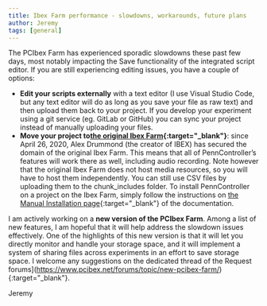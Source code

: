 ```yaml
---
title: Ibex Farm performance - slowdowns, workarounds, future plans
author: Jeremy
tags: [general]
---
```


The PCIbex Farm has experienced sporadic slowdowns these past few days, most notably
impacting the Save functionality of the integrated script editor. If you are still
experiencing editing issues, you have a couple of options:

+ **Edit your scripts externally** with a text editor (I use Visual Studio Code,
but any text editor will do as long as you save your file as raw text) and then
upload them back to your project. If you develop your experiment using a git service
(eg. GitLab or GitHub) you can sync your project instead of manually uploading
your files.
+ **Move your project to[the original Ibex Farm](https://spellout.net/ibexfarm/){:target="_blank"}**:
since April 26, 2020, Alex Drummond (the creator of IBEX) has secured the domain
of the original Ibex Farm. This means that all of PennController’s features will
work there as well, including audio recording. Note however that the original
Ibex Farm does not host media resources, so you will have to host them independently.
You can still use CSV files by uploading them to the chunk_includes folder.
To install PennController on a project on the Ibex Farm, simply follow the instructions
on [the Manual Installation page](https://www.pcibex.net/wiki/installation/){:target="_blank"}
of the documentation.

I am actively working on a **new version of the PCIbex Farm**. Among a list of new
features, I am hopeful that it will help address the slowdown issues effectively.
One of the highlights of this new version is that it will let you directly monitor
and handle your storage space, and it will implement a system of sharing files across
experiments in an effort to save storage space. I welcome any suggestions on the 
dedicated thread of the Request forums](https://www.pcibex.net/forums/topic/new-pcibex-farm/){:target="_blank"}.

Jeremy
